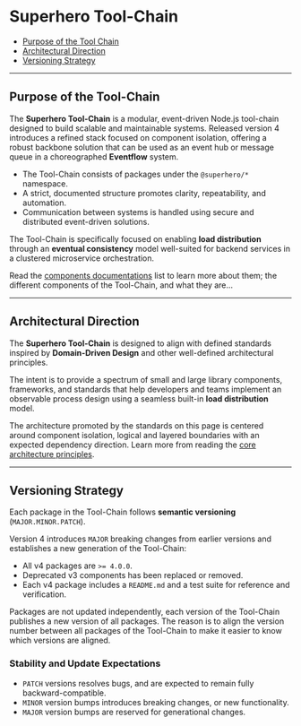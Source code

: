 # Superhero Tool-Chain

- [Purpose of the Tool Chain](#purpose-of-the-tool-chain)
- [Architectural Direction](#architectural-direction)
- [Versioning Strategy](#versioning-strategy)

---

## Purpose of the Tool-Chain

The **Superhero Tool-Chain** is a modular, event-driven Node.js tool-chain designed to build scalable and maintainable systems. Released version 4 introduces a refined stack focused on component isolation, offering a robust backbone solution that can be used as an event hub or message queue in a choreographed **Eventflow** system.

- The Tool-Chain consists of packages under the `@superhero/*` namespace.
- A strict, documented structure promotes clarity, repeatability, and automation.
- Communication between systems is handled using secure and distributed event-driven solutions.

The Tool-Chain is specifically focused on enabling **load distribution** through an **eventual consistency** model well-suited for backend services in a clustered microservice orchestration. 

Read the [components documentations](/5-components.md) list to learn more about them; the different components of the Tool-Chain, and what they are…

---

## Architectural Direction

The **Superhero Tool-Chain** is designed to align with defined standards inspired by **Domain-Driven Design** and other well-defined architectural principles.

The intent is to provide a spectrum of small and large library components, frameworks, and standards that help developers and teams implement an observable process design using a seamless built-in **load distribution** model.

The architecture promoted by the standards on this page is centered around component isolation, logical and layered boundaries with an expected dependency direction. Learn more from reading the [core architecture principles](/2-core-architecture-principles.md).

---

## Versioning Strategy

Each package in the Tool-Chain follows **semantic versioning** (`MAJOR.MINOR.PATCH`). 

Version 4 introduces `MAJOR` breaking changes from earlier versions and establishes a new generation of the Tool-Chain:

- All v4 packages are `>= 4.0.0`.
- Deprecated v3 components has been replaced or removed.
- Each v4 package includes a `README.md` and a test suite for reference and verification.

Packages are not updated independently, each version of the Tool-Chain publishes a new version of all packages. The reason is to align the version number between all packages of the Tool-Chain to make it easier to know which versions are aligned.

### Stability and Update Expectations

- `PATCH` versions resolves bugs, and are expected to remain fully backward-compatible.
- `MINOR` version bumps introduces breaking changes, or new functionality.
- `MAJOR` version bumps are reserved for generational changes.
